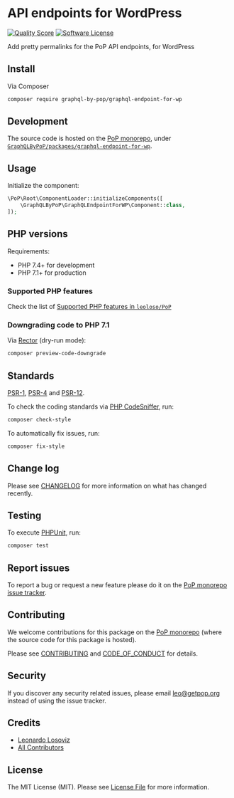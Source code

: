 # API endpoints for WordPress

<!-- [![Build Status][ico-travis]][link-travis] -->
[![Quality Score][ico-code-quality]][link-code-quality]
[![Software License][ico-license]](LICENSE.md)

<!--
[![Latest Version on Packagist][ico-version]][link-packagist]
[![Coverage Status][ico-scrutinizer]][link-scrutinizer]
[![Total Downloads][ico-downloads]][link-downloads]
-->

Add pretty permalinks for the PoP API endpoints, for WordPress

## Install

Via Composer

``` bash
composer require graphql-by-pop/graphql-endpoint-for-wp
```

## Development

The source code is hosted on the [PoP monorepo](https://github.com/leoloso/PoP), under [`GraphQLByPoP/packages/graphql-endpoint-for-wp`](https://github.com/leoloso/PoP/tree/master/layers/GraphQLByPoP/packages/graphql-endpoint-for-wp).

## Usage

Initialize the component:

``` php
\PoP\Root\ComponentLoader::initializeComponents([
    \GraphQLByPoP\GraphQLEndpointForWP\Component::class,
]);
```

## PHP versions

Requirements:

- PHP 7.4+ for development
- PHP 7.1+ for production

### Supported PHP features

Check the list of [Supported PHP features in `leoloso/PoP`](https://github.com/leoloso/PoP/#supported-php-features)

### Downgrading code to PHP 7.1

Via [Rector](https://github.com/rectorphp/rector) (dry-run mode):

```bash
composer preview-code-downgrade
```

## Standards

[PSR-1](https://www.php-fig.org/psr/psr-1), [PSR-4](https://www.php-fig.org/psr/psr-4) and [PSR-12](https://www.php-fig.org/psr/psr-12).

To check the coding standards via [PHP CodeSniffer](https://github.com/squizlabs/PHP_CodeSniffer), run:

``` bash
composer check-style
```

To automatically fix issues, run:

``` bash
composer fix-style
```

## Change log

Please see [CHANGELOG](CHANGELOG.md) for more information on what has changed recently.

## Testing

To execute [PHPUnit](https://phpunit.de/), run:

``` bash
composer test
```

## Report issues

To report a bug or request a new feature please do it on the [PoP monorepo issue tracker](https://github.com/leoloso/PoP/issues).

## Contributing

We welcome contributions for this package on the [PoP monorepo](https://github.com/leoloso/PoP) (where the source code for this package is hosted).

Please see [CONTRIBUTING](CONTRIBUTING.md) and [CODE_OF_CONDUCT](CODE_OF_CONDUCT.md) for details.

## Security

If you discover any security related issues, please email leo@getpop.org instead of using the issue tracker.

## Credits

- [Leonardo Losoviz][link-author]
- [All Contributors][link-contributors]

## License

The MIT License (MIT). Please see [License File](LICENSE.md) for more information.

[ico-version]: https://img.shields.io/packagist/v/graphql-by-pop/graphql-endpoint-for-wp.svg?style=flat-square
[ico-license]: https://img.shields.io/badge/license-MIT-brightgreen.svg?style=flat-square
[ico-travis]: https://img.shields.io/travis/graphql-by-pop/graphql-endpoint-for-wp/master.svg?style=flat-square
[ico-scrutinizer]: https://img.shields.io/scrutinizer/coverage/g/graphql-by-pop/graphql-endpoint-for-wp.svg?style=flat-square
[ico-code-quality]: https://img.shields.io/scrutinizer/g/graphql-by-pop/graphql-endpoint-for-wp.svg?style=flat-square
[ico-downloads]: https://img.shields.io/packagist/dt/graphql-by-pop/graphql-endpoint-for-wp.svg?style=flat-square

[link-packagist]: https://packagist.org/packages/graphql-by-pop/graphql-endpoint-for-wp
[link-travis]: https://travis-ci.org/graphql-by-pop/graphql-endpoint-for-wp
[link-scrutinizer]: https://scrutinizer-ci.com/g/graphql-by-pop/graphql-endpoint-for-wp/code-structure
[link-code-quality]: https://scrutinizer-ci.com/g/graphql-by-pop/graphql-endpoint-for-wp
[link-downloads]: https://packagist.org/packages/graphql-by-pop/graphql-endpoint-for-wp
[link-author]: https://github.com/getpop
[link-contributors]: ../../../../../../contributors
